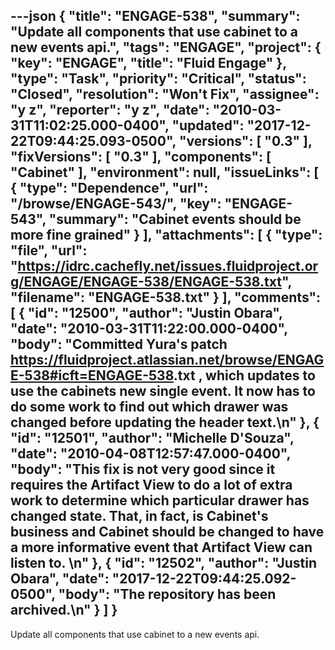 ---json
{
  "title": "ENGAGE-538",
  "summary": "Update all components that use cabinet to a new events api.",
  "tags": "ENGAGE",
  "project": {
    "key": "ENGAGE",
    "title": "Fluid Engage"
  },
  "type": "Task",
  "priority": "Critical",
  "status": "Closed",
  "resolution": "Won't Fix",
  "assignee": "y z",
  "reporter": "y z",
  "date": "2010-03-31T11:02:25.000-0400",
  "updated": "2017-12-22T09:44:25.093-0500",
  "versions": [
    "0.3"
  ],
  "fixVersions": [
    "0.3"
  ],
  "components": [
    "Cabinet"
  ],
  "environment": null,
  "issueLinks": [
    {
      "type": "Dependence",
      "url": "/browse/ENGAGE-543/",
      "key": "ENGAGE-543",
      "summary": "Cabinet events should be more fine grained"
    }
  ],
  "attachments": [
    {
      "type": "file",
      "url": "https://idrc.cachefly.net/issues.fluidproject.org/ENGAGE/ENGAGE-538/ENGAGE-538.txt",
      "filename": "ENGAGE-538.txt"
    }
  ],
  "comments": [
    {
      "id": "12500",
      "author": "Justin Obara",
      "date": "2010-03-31T11:22:00.000-0400",
      "body": "Committed Yura's patch  <https://fluidproject.atlassian.net/browse/ENGAGE-538#icft=ENGAGE-538>.txt , which updates to use the cabinets new single event. It now has to do some work to find out which drawer was changed before updating the header text.\n"
    },
    {
      "id": "12501",
      "author": "Michelle D'Souza",
      "date": "2010-04-08T12:57:47.000-0400",
      "body": "This fix is not very good since it requires the Artifact View to do a lot of extra work to determine which particular drawer has changed state. That, in fact, is Cabinet's business and Cabinet should be changed to have a more informative event that Artifact View can listen to.&#x20;\n"
    },
    {
      "id": "12502",
      "author": "Justin Obara",
      "date": "2017-12-22T09:44:25.092-0500",
      "body": "The repository has been archived.\n"
    }
  ]
}
---
Update all components that use cabinet to a new events api.

        